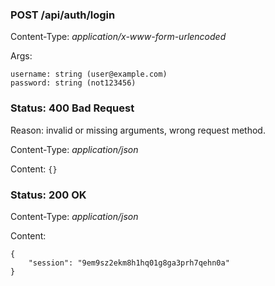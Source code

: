 ### POST /api/auth/login

Content-Type: *application/x-www-form-urlencoded*

Args:

    username: string (user@example.com)
    password: string (not123456)

### Status: 400 Bad Request

Reason: invalid or missing arguments, wrong request method.

Content-Type: *application/json*

Content: `{}`

### Status: 200 OK

Content-Type: *application/json*

Content:

    {
        "session": "9em9sz2ekm8h1hq01g8ga3prh7qehn0a"
    }
